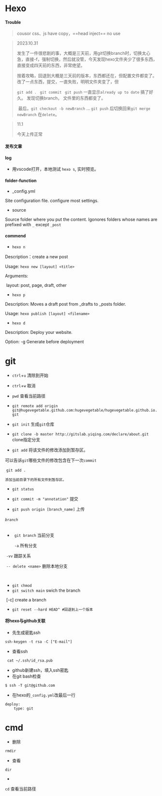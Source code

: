 # Hexo



#### Trouble

> cousor  css、js have copy，==head inject== no use

> 2023.10.31
>
> ​	发生了一件很悲剧的事，大概是三天前，用git切换branch时，切换太心急，直接-f，强制切换，然后就没管，今天发现hexo文件夹少了很多东西，直接变成四天前的东西，非常绝望。
>
> ​	按着攻略，回退到大概是三天前的版本，东西都还在，但配置文件都变了。改了一点东西，提交，一直失败，明明文件夹变了，但
>
> `git add . ` `git commit ` `git push` 一直显示`already up to date` 搞了好久。 发现切换branch， 文件里的东西都变了。
>
> ​	最后，`git checkout -b newBranch` … `git push` 后切换回来`git merge newBranch` 在`delete`。

> 11.1
>
> 今天上传正常







#### 发布文章





#### log

- 用vscode打开，本地测试 `hexo s`, 实时预览。

#### folder-function

- _config.yml

Site configuration file. configure most settings.

- source

Source folder where you put the content. Igonores folders whose names are prefixed with `_` except `_post`





#### commend

- `hexo n `    

Description：create a new post

Usage: `hexo new [layout] <title>`

Arguments:

​	layout:	post, page, draft, other







- `hexo p`

Description:  Moves a draft post from _drafts to _posts folder.

Usage: `hexo publish [layout] <filename>`



- `hexo d `

Description: Deploy your website.

Option: -g 			Generate before deployment







# git



- `ctrl`+`u`   清除到开始
- `ctrl`+`w`   取消

- `pwd` 查看当前路径

 

- `git remote add origin git@hugevegetable.github.com:hugevegetable/hugevegetable.github.io.git `
- `git init` 	生成`git`仓库		
- `git clone -b master http://gitslab.yiqing.com/declare/about.git`     clone指定分支



- `git add` 	将该文件的修改添加到暂存区。

​	可以告诉`git`哪些文件的修改包含在下一次`commit`



​	`git add .`  

 	添加当前目录下的所有文件到暂存区。

- `git status`



- `git commit -m "annotation"` 	提交



- `git push origin [branch_name]`	上传	

###### `branch`

- ` git branch` 当前分支    

  ` -a` 所有分支

​		`-vv` 跟踪关系

​		`-- delete <name>` 删除本地分支

​			



- `git chmod `
- `git switch main`     swich the branch

​		[-c]  	create a branch

- `git reset --hard HEAD^ #回退到上一个版本`



#### 将hexo与github关联

- 先生成密匙ssh

```
ssh-keygen -t rsa -C ["E-mail"]
```

- 查看ssh

 ```
  cat ~/.ssh/id_rsa.pub
 ```

- github新建ssh，填入ssh密匙
- 在git bash检查

```
$ ssh -T git@github.com
```

- 在hexo的`_config.yml`改最后一行

```
deploy:
	type: git
```



  







# cmd

- 删除

`rmdir`

- 查看

`dir`

- 

`cd` 查看当前路径